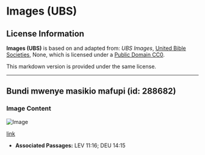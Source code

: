 # Images (UBS)

## License Information

**Images (UBS)** is based on and adapted from: _UBS Images_, [United Bible Societies](https://unitedbiblesocieties.org/), None, which is licensed under a [Public Domain CC0](https://creativecommons.org/public-domain/cc0/).

This markdown version is provided under the same license.



--------------------------------

## Bundi mwenye masikio mafupi (id: 288682)

### Image Content

![Image](https://cdn.aquifer.bible/aquifer-content/resources/Media/WEB-0807_short-eared_owl.jpg)

[link](https://cdn.aquifer.bible/aquifer-content/resources/Media/WEB-0807_short-eared_owl.jpg)

* **Associated Passages:** LEV 11:16; DEU 14:15

